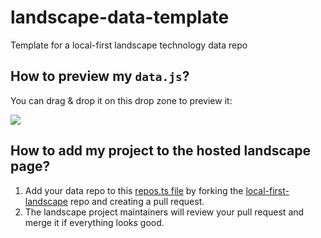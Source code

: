# landscape-data-template

Template for a local-first landscape technology data repo

## How to preview my `data.js`?

You can drag & drop it on this drop zone to preview it:

![](https://share.cleanshot.com/bw8Q94Zh+)

## How to add my project to the hosted landscape page?

1. Add your data repo to this [repos.ts file](https://github.com/localfirstfm/local-first-landscape/edit/main/landscape-fetch-content/src/repos.ts) by forking the [local-first-landscape](https://github.com/localfirstfm/local-first-landscape) repo and creating a pull request.
2. The landscape project maintainers will review your pull request and merge it if everything looks good.
